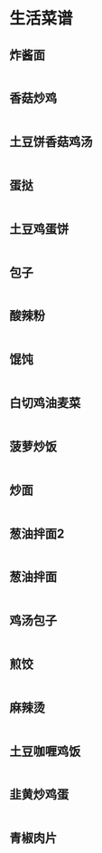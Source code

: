 # 生活菜谱

## 炸酱面

<p>
    <img :src="$withBase('/food/zjm.jpeg')" alt="">
</p>

## 香菇炒鸡

<p>
    <img :src="$withBase('/food/xgcj.jpeg')" alt="">
</p>

## 土豆饼香菇鸡汤

<p>
    <img :src="$withBase('/food/tdbxgjt.jpeg')" alt="">
</p>

## 蛋挞

<p>
    <img :src="$withBase('/food/dt.jpeg')" alt="">
</p>

## 土豆鸡蛋饼

<p>
    <img :src="$withBase('/food/tdjdb.jpeg')" alt="">
</p>

## 包子

<p>
    <img :src="$withBase('/food/bz.jpeg')" alt="">
</p>

## 酸辣粉

<p>
    <img :src="$withBase('/food/slf.jpeg')" alt="">
</p>

## 馄饨

<p>
    <img :src="$withBase('/food/hd.jpeg')" alt="">
</p>

## 白切鸡油麦菜

<p>
    <img :src="$withBase('/food/bqjymc.jpeg')" alt="">
</p>

## 菠萝炒饭

<p>
    <img :src="$withBase('/food/blcf.jpeg')" alt="">
</p>

## 炒面

<p>
    <img :src="$withBase('/food/cm.jpeg')" alt="">
</p>

## 葱油拌面2

<p>
    <img :src="$withBase('/food/cybm2.jpeg')" alt="">
</p>

## 葱油拌面

<p>
    <img :src="$withBase('/food/cybm.jpeg')" alt="">
</p>

## 鸡汤包子

<p>
    <img :src="$withBase('/food/jtbz.jpeg')" alt="">
</p>

## 煎饺

<p>
    <img :src="$withBase('/food/jj.jpeg')" alt="">
</p>

## 麻辣烫

<p>
    <img :src="$withBase('/food/mlt.jpeg')" alt="">
</p>

## 土豆咖喱鸡饭

<p>
    <img :src="$withBase('/food/tdgljf.jpeg')" alt="">
</p>

## 韭黄炒鸡蛋

<p>
    <img :src="$withBase('/food/jhcjd.jpeg')" alt="">
</p>

## 青椒肉片

<p>
    <img :src="$withBase('/food/qjrp.jpeg')" alt="">
</p>
